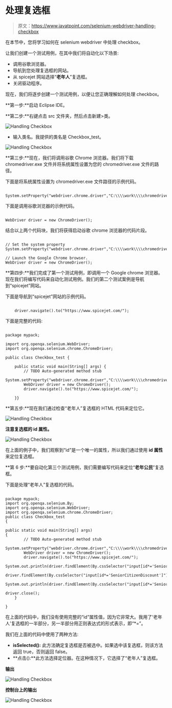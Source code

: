 # 处理复选框

> 原文：<https://www.javatpoint.com/selenium-webdriver-handling-checkbox>

在本节中，您将学习如何在 selenium webdriver 中处理 checkbox。

让我们创建一个测试用例，在其中我们将自动化以下场景:

*   调用谷歌浏览器。
*   导航到您处理复选框的网站。
*   从 spicejet 网站选择“**老年人**”复选框。
*   关闭驱动程序。

现在，我们将逐步创建一个测试用例，以便让您正确理解如何处理 checkbox。

**第一步:**启动 Eclipse IDE。

**第二步:**右键点击 src 文件夹，然后点击新建>类。

![Handling Checkbox](img/b4cc4f24a5e6fad710f70ce29d5752f3.png)

*   输入类名。我提供的类名是 Checkbox_test。

![Handling Checkbox](img/97638e03058d03066e2577ce9b31be6b.png)

**第三步:**现在，我们将调用谷歌 Chrome 浏览器。我们将下载 chromedriver.exe 文件并将系统属性设置为您的 chromedriver.exe 文件的路径。

下面是将系统属性设置为 chromedriver.exe 文件路径的示例代码。

```

System.setProperty("webdriver.chrome.driver","C:\\\\work\\\\chromedriver.exe);

```

下面是调用谷歌浏览器的示例代码。

```

WebDriver driver = new ChromeDriver();

```

结合以上两个代码块，我们将获得启动谷歌 chrome 浏览器的代码片段。

```

// Set the system property
System.setProperty("webdriver.chrome.driver","C:\\\\work\\\\chromedriver.exe);

// Launch the Google Chrome browser.
WebDriver driver = new ChromeDriver();

```

**第四步:**我们完成了第一个测试用例，即调用一个 Google chrome 浏览器。现在我们将编写代码来自动化测试用例。我们的第二个测试案例是导航到“spicejet”网站。

下面是导航到“spicejet”网站的示例代码。

```

	driver.navigate().to("https://www.spicejet.com/");

```

下面是完整的代码:

```

package mypack;

import org.openqa.selenium.WebDriver;
import org.openqa.selenium.chrome.ChromeDriver;

public class Checkbox_test {

	public static void main(String[] args) {
		// TODO Auto-generated method stub
		System.setProperty("webdriver.chrome.driver","C:\\\\work\\\\chromedriver.exe");
		WebDriver driver = new ChromeDriver();
		driver.navigate().to("https://www.spicejet.com/");

	}}

```

**第五步:**现在我们通过检查“老年人”复选框的 HTML 代码来定位它。

![Handling Checkbox](img/6d8a6888f881afd6777ea88c83751785.png)

**注意复选框的 id 属性。**

![Handling Checkbox](img/d0596d94cd5ed47af0901236152311ed.png)

在上面的例子中，我们观察到“id”是一个唯一的属性，所以我们通过使用 **id 属性**来定位复选框。

**第 6 步:**要自动化第三个测试用例，我们需要编写代码来定位“**老年公民**”复选框。

下面是处理“老年人”复选框的代码。

```

package mypack;
import org.openqa.selenium.By;
import org.openqa.selenium.WebDriver;
import org.openqa.selenium.chrome.ChromeDriver;
public class Checkbox_test 
{

public static void main(String[] args) 
{
		// TODO Auto-generated method stub
		System.setProperty("webdriver.chrome.driver","C:\\\\work\\\\chromedriver.exe");
		WebDriver driver = new ChromeDriver();
		driver.navigate().to("https://www.spicejet.com/");
		System.out.println(driver.findElement(By.cssSelector("input[id*='SeniorCitizenDiscount']")).isSelected());
		driver.findElement(By.cssSelector("input[id*='SeniorCitizenDiscount']")).click();
		System.out.println(driver.findElement(By.cssSelector("input[id*='SeniorCitizenDiscount']")).isSelected());

driver.close();
	}

}

```

在上面的代码中，我们没有使用完整的“id”属性值，因为它非常大。我用了‘老年人’复选框的一半部分，另一半部分用正则表达式的形式表示，即“*=”。

我们在上面的代码中使用了两种方法:

*   **isSelected():** 此方法确定复选框是否被选中。如果选中该复选框，则该方法返回 true，否则返回 false。
*   **点击():**此方法选择定位器。在这种情况下，它选择了“老年人”复选框。

**输出**

![Handling Checkbox](img/71b91002b02fb0af0db38fe11bf1ec05.png)

**控制台上的输出**

![Handling Checkbox](img/c10b4787273db446424f87606c3e321d.png)